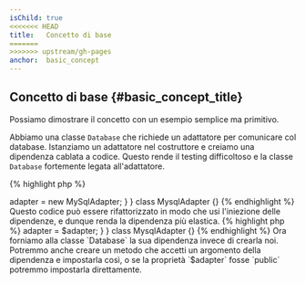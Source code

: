 ```yaml
---
isChild: true
<<<<<<< HEAD
title:   Concetto di base
=======
>>>>>>> upstream/gh-pages
anchor:  basic_concept
---
```


## Concetto di base {#basic_concept_title}

Possiamo dimostrare il concetto con un esempio semplice ma primitivo.

Abbiamo una classe `Database` che richiede un adattatore per comunicare col
database. Istanziamo un adattatore nel costruttore e creiamo una dipendenza
cablata a codice. Questo rende il testing difficoltoso e la classe `Database`
fortemente legata all'adattatore.

{% highlight php %}
<?php
namespace Database;

class Database
{
    protected $adapter;

    public function __construct()
    {
        $this->adapter = new MySqlAdapter;
    }
}

class MysqlAdapter {}
{% endhighlight %}

Questo codice può essere rifattorizzato in modo che usi l'iniezione delle
dipendenze, e dunque renda la dipendenza più elastica.

{% highlight php %}
<?php
namespace Database;

class Database
{
    protected $adapter;

    public function __construct(MySqlAdapter $adapter)
    {
        $this->adapter = $adapter;
    }
}

class MysqlAdapter {}
{% endhighlight %}

Ora forniamo alla classe `Database` la sua dipendenza invece di crearla noi.
Potremmo anche creare un metodo che accetti un argomento della dipendenza e
impostarla così, o se la proprietà `$adapter` fosse `public` potremmo impostarla
direttamente.

